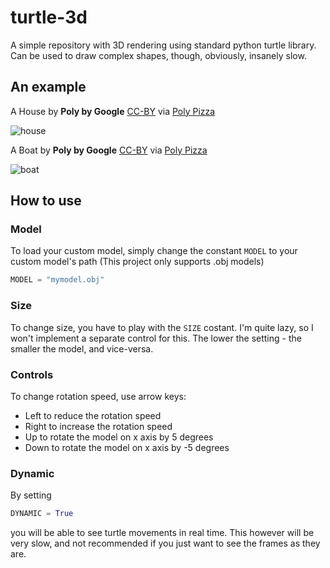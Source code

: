 # turtle-3d
A simple repository with 3D rendering using standard python turtle library. Can be used to draw complex shapes, though, obviously, insanely slow.

## An example
A House by **Poly by Google** [CC-BY](https://creativecommons.org/licenses/by/3.0/) via [Poly Pizza](https://poly.pizza/m/75V_MLvKMqM)

![house](https://github.com/user-attachments/assets/ab16449c-6733-48e9-89dc-2d0a405a7b43)

A Boat by **Poly by Google** [CC-BY](https://creativecommons.org/licenses/by/3.0/) via [Poly Pizza](https://poly.pizza/m/1ZuSXvhkRg_)

![boat](https://github.com/user-attachments/assets/3ca5f5e1-0d5d-41b7-b2e0-07ffd8cf1542)

## How to use
### Model
To load your custom model, simply change the constant `MODEL` to your custom model's path (This project only supports .obj models)
```py
MODEL = "mymodel.obj"
```

### Size
To change size, you have to play with the `SIZE` costant. I'm quite lazy, so I won't implement a separate control for this.
The lower the setting - the smaller the model, and vice-versa.
### Controls
To change rotation speed, use arrow keys:
- Left to reduce the rotation speed
- Right to increase the rotation speed
- Up to rotate the model on x axis by 5 degrees
- Down to rotate the model on x axis by -5 degrees

### Dynamic

By setting
```py
DYNAMIC = True
```

you will be able to see turtle movements in real time. This however will be very slow, and not recommended if you just want to see the frames as they are.
